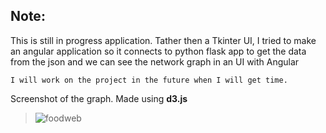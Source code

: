 ## Note: ##

This is still in progress application. Tather then a Tkinter UI, I tried to make an angular application so it connects to python flask app to get the data from the json and we can see the network graph in an UI with Angular

``` I will work on the project in the future when I will get time. ```

Screenshot of the graph. Made using **d3.js**

> ![foodweb](https://user-images.githubusercontent.com/28614457/106237539-0c068d00-6225-11eb-8403-a277ba6cb879.jpg)